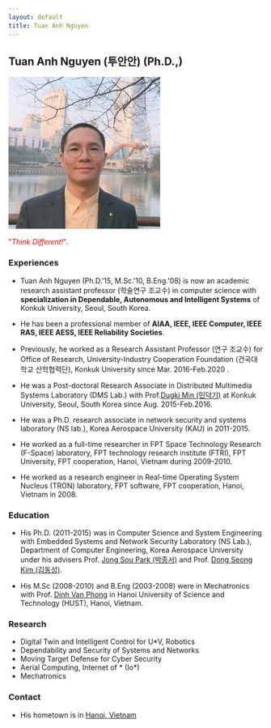 ```yaml
---
layout: default
title: Tuan Anh Nguyen
---
```


## Tuan Anh Nguyen (투안안) (Ph.D.,)


![alt_text](../assets/img/profile/profile_AnhNT.png)

<span style="color:red"> "*Think Different!*"</span>.


### **Experiences**

- Tuan Anh Nguyen (Ph.D.'15, M.Sc.'10, B.Eng.'08) is now an academic research assistant professor (학술연구 조교수) in computer science with **specialization in Dependable, Autonomous and Intelligent Systems** of Konkuk University, Seoul, South Korea.

- He has been a professional member of **AIAA, IEEE, IEEE Computer, IEEE RAS, IEEE AESS, IEEE Reliability Societies**.

- Previously, he worked as a Research Assistant Professor (연구 조교수) for Office of Research, University-Industry Cooperation Foundation (건국대학교 산학협력단), Konkuk University since Mar. 2016-Feb.2020 . 

- He was a Post-doctoral Research Associate in Distributed Multimedia Systems Laboratory (DMS Lab.) with Prof.[Dugki Min (민덕기)](https://dmslab-konkuk.github.io/people/DugkiMin/) at Konkuk University, Seoul, South Korea since Aug. 2015-Feb.2016. 

- He was a Ph.D. research associate in network security and systems laboratory (NS lab.), Korea Aerospace University (KAU) in 2011-2015. 
  
- He worked as a full-time researcher in FPT Space Technology Research (F-Space) laboratory, FPT technology research institute (FTRI), FPT University, FPT cooperation, Hanoi, Vietnam during 2009-2010.

- He worked as a research engineer in Real-time Operating System Nucleus (TRON) laboratory, FPT software, FPT cooperation, Hanoi, Vietnam in 2008. 

### **Education**

- His Ph.D. (2011-2015) was in Computer Science and System Engineering with Embedded Systems and Network Security Laboratory (NS Lab.), Department of Computer Engineering, Korea Aerospace University under his advisers Prof. [Jong Sou Park (박종서)](http://college.kau.ac.kr/web/pages/gc83710h.do) and Prof. [Dong Seong Kim (김동성)](https://researchers.uq.edu.au/researcher/23703).

- His M.Sc (2008-2010) and B.Eng (2003-2008) were in Mechatronics with Prof. [Dinh Van Phong](https://sme.hust.edu.vn/en/officer/prof-dinh-van-phong.html) in Hanoi University of Science and Technology (HUST), Hanoi, Vietnam.

### Research

* Digital Twin and Intelligent Control for U*V, Robotics
* Dependability and Security of Systems and Networks
* Moving Target Defense for Cyber Security
* Aerial Computing, Internet of * (Io*)
* Mechatronics

### Contact

- His hometown is in [Hanoi, Vietnam](https://www.google.co.kr/maps/place/Hanoi,+Ho%C3%A0n+Ki%E1%BA%BFm,+Hanoi,+Vietnam/@20.0953225,105.7067677,8z/data=!4m5!3m4!1s0x3135ab9bd9861ca1:0xe7887f7b72ca17a9!8m2!3d21.0277644!4d105.8341598)